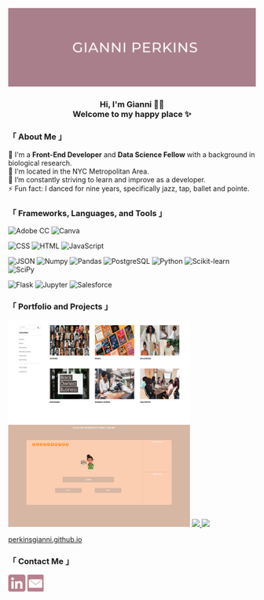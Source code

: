 <img src="images/Pink Banner.png" height="30%" width="100%" alt="Header">

<h3 align="center">
  Hi, I'm Gianni 👋🏾 <br>
  Welcome to my happy place ✨
</h3>

<h3>「 About Me 」</h3>
🔭 I'm a <b>Front-End Developer</b> and <b>Data Science Fellow</b> with a background in biological research.<br>
📍 I'm located in the NYC Metropolitan Area.<br>
🌱 I’m constantly striving to learn and improve as a developer.<br>
⚡ Fun fact: I danced for nine years, specifically jazz, tap, ballet and pointe.

<h3>「 Frameworks, Languages, and Tools 」</h3>
  <p>
    <img src="https://img.shields.io/badge/Adobe%20Creative%20Cloud-DA1F26?style=for-the-badge&logo=Adobe%20Creative%20Cloud&logoColor=white" alt="Adobe CC">
    <img src="https://img.shields.io/badge/Canva-%2300C4CC.svg?&style=for-the-badge&logo=Canva&logoColor=white" alt="Canva">
  </p>

  <p>
    <img src="https://img.shields.io/badge/CSS3-1572B6?style=for-the-badge&logo=css3&logoColor=white" alt="CSS">
    <img src="https://img.shields.io/badge/HTML5-E34F26?style=for-the-badge&logo=html5&logoColor=white" alt="HTML">
    <img src="https://img.shields.io/badge/JavaScript-323330?style=for-the-badge&logo=javascript&logoColor=F7DF1E" alt="JavaScript">
  </p>

  <p>
    <img src="https://img.shields.io/badge/json-5E5C5C?style=for-the-badge&logo=json&logoColor=white" alt="JSON">
    <img src="https://img.shields.io/badge/Numpy-777BB4?style=for-the-badge&logo=numpy&logoColor=white" alt="Numpy">
    <img src="https://img.shields.io/badge/Pandas-2C2D72?style=for-the-badge&logo=pandas&logoColor=white" alt="Pandas">
    <img src="https://img.shields.io/badge/PostgreSQL-316192?style=for-the-badge&logo=postgresql&logoColor=white" alt="PostgreSQL">
    <img src="https://img.shields.io/badge/Python-FFD43B?style=for-the-badge&logo=python&logoColor=darkgreen" alt="Python">
    <img src="https://img.shields.io/badge/scikit_learn-F7931E?style=for-the-badge&logo=scikit-learn&logoColor=white" alt="Scikit-learn">
    <img src="https://img.shields.io/badge/SciPy-654FF0?style=for-the-badge&logo=SciPy&logoColor=white" alt="SciPy">
  </p>

  <p>
    <img src="https://img.shields.io/badge/Flask-000000?style=for-the-badge&logo=flask&logoColor=white" alt="Flask">
    <img src="https://img.shields.io/badge/Jupyter-F37626.svg?&style=for-the-badge&logo=Jupyter&logoColor=white" alt="Jupyter">
    <img src="https://img.shields.io/badge/Salesforce-00A1E0?style=for-the-badge&logo=Salesforce&logoColor=white" alt="Salesforce">
  </p>

<h3>「 Portfolio and Projects 」</h3>
  <p>
    <img width="370" src="images/boi.png">
    <img width="370" src="images/game.png">
    <a href="https://github.com/perkinsgianni/boi">
    <img align="" src="https://github-readme-stats.vercel.app/api/pin/?username=perkinsgianni&repo=boi">
    </a>
    <a href="https://github.com/perkinsgianni/ProjectThree">
    <img align="" src="https://github-readme-stats.vercel.app/api/pin/?username=perkinsgianni&repo=ProjectThree">
    </a>
  </p>

  <!-- <a href="https://perkinsgianni.github.io"><img src="https://img.shields.io/badge/GitHub-100000?style=for-the-badge&logo=github&logoColor=white" alt="GitHub"></a> -->
  <a href="https://perkinsgianni.github.io">perkinsgianni.github.io</a>


<h3>「 Contact Me 」</h3>
  <p>
    <a href="https://www.linkedin.com/in/perkinsgianni"><img src="images/linkedin.png" height="35px" width="35px" alt="LinkedIn"></a>
    <a href="mailto:perkinsgianni@gmail.com"><img src="images/email.png" height="35px" width="33px" alt="Email"></a>
  </p>
